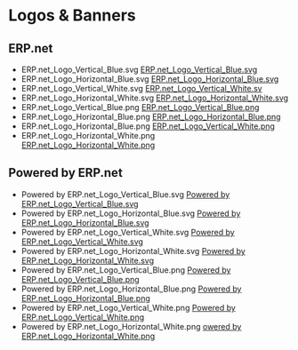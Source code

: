 # Logos & Banners
		

## ERP.net
		

* ERP.net_Logo_Vertical_Blue.svg       [ERP.net_Logo_Vertical_Blue.svg]() 
* ERP.net_Logo_Horizontal_Blue.svg     [ERP.net_Logo_Horizontal_Blue.svg]()
* ERP.net_Logo_Vertical_White.svg      [ERP.net_Logo_Vertical_White.sv]()
* ERP.net_Logo_Horizontal_White.svg    [ERP.net_Logo_Horizontal_White.svg]()
* ERP.net_Logo_Vertical_Blue.png       [ERP.net_Logo_Vertical_Blue.png]()
* ERP.net_Logo_Horizontal_Blue.png     [ERP.net_Logo_Horizontal_Blue.png]()
* ERP.net_Logo_Horizontal_Blue.png     [ERP.net_Logo_Vertical_White.png]()
* ERP.net_Logo_Horizontal_White.png    [ERP.net_Logo_Horizontal_White.png]()
		

## Powered by ERP.net
		

* Powered by ERP.net_Logo_Vertical_Blue.svg [Powered by ERP.net_Logo_Vertical_Blue.svg]()
* Powered by ERP.net_Logo_Horizontal_Blue.svg  [Powered by ERP.net_Logo_Horizontal_Blue.svg]()
* Powered by ERP.net_Logo_Vertical_White.svg   [Powered by ERP.net_Logo_Vertical_White.svg]()
* Powered by ERP.net_Logo_Horizontal_White.svg  [Powered by ERP.net_Logo_Horizontal_White.svg]()
* Powered by ERP.net_Logo_Vertical_Blue.png    [Powered by ERP.net_Logo_Vertical_Blue.png]()
* Powered by ERP.net_Logo_Horizontal_Blue.png   [Powered by ERP.net_Logo_Horizontal_Blue.png]()
* Powered by ERP.net_Logo_Vertical_White.png    [Powered by ERP.net_Logo_Vertical_White.png]()
* Powered by ERP.net_Logo_Horizontal_White.png   [owered by ERP.net_Logo_Horizontal_White.png]()

